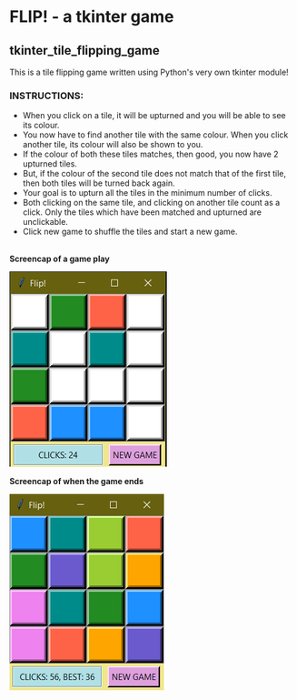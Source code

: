 # FLIP! - a tkinter game
## tkinter_tile_flipping_game
This is a tile flipping game written using Python's very own tkinter module!

### INSTRUCTIONS:
* When you click on a tile, it will be upturned and you will be able to see its colour.
* You now have to find another tile with the same colour. When you click another tile, its colour will also be shown to you.
* If the colour of both these tiles matches, then good, you now have 2 upturned tiles.
* But, if the colour of the second tile does not match that of the first tile, then both tiles will be turned back again.
* Your goal is to upturn all the tiles in the minimum number of clicks.
* Both clicking on the same tile, and clicking on another tile count as a click. Only the tiles which have been matched and upturned are unclickable.
* Click new game to shuffle the tiles and start a new game.
<br>
<b>Screencap of a game play</b>

![screenshot](https://github.com/Chahat08/tkinter_tile_flipping_game/blob/main/Screenshot%202020-10-02%20115241.png)
<br>

<b>Screencap of when the game ends</b>

![screenshot](https://github.com/Chahat08/tkinter_tile_flipping_game/blob/main/Screenshot%202020-10-02%20115505.png)
